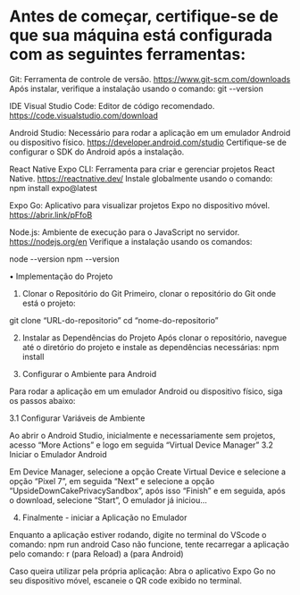 # Antes de começar, certifique-se de que sua máquina está configurada com as seguintes ferramentas:


Git: Ferramenta de controle de versão.
https://www.git-scm.com/downloads
Após instalar, verifique a instalação usando o comando:
git --version


IDE Visual Studio Code: Editor de código recomendado.
https://code.visualstudio.com/download


Android Studio: Necessário para rodar a aplicação em um emulador Android ou dispositivo físico.
https://developer.android.com/studio
Certifique-se de configurar o SDK do Android após a instalação.

React Native Expo CLI: Ferramenta para criar e gerenciar projetos React Native.
https://reactnative.dev/
Instale globalmente usando o comando:
npm install expo@latest

Expo Go: Aplicativo para visualizar projetos Expo no dispositivo móvel.
https://abrir.link/pFfoB

Node.js: Ambiente de execução para o JavaScript no servidor.
https://nodejs.org/en
Verifique a instalação usando os comandos:

node --version
npm --version

•  Implementação do Projeto

1. Clonar o Repositório do Git
Primeiro, clonar o repositório do Git onde está o projeto:

git clone “URL-do-repositorio”
cd “nome-do-repositorio”


2. Instalar as Dependências do Projeto
Após clonar o repositório, navegue até o diretório do projeto e instale as dependências necessárias:
npm install


3. Configurar o Ambiente para Android
   
Para rodar a aplicação em um emulador Android ou dispositivo físico, siga os passos abaixo:


3.1 Configurar Variáveis de Ambiente

Ao abrir o Android Studio, inicialmente e necessariamente sem projetos, acesso “More Actions” e logo em seguida “Virtual Device Manager” 
3.2 Iniciar o Emulador Android

Em Device Manager, selecione a opção Create Virtual Device e selecione a opção “Pixel 7”, em seguida “Next” e selecione a opção “UpsideDownCakePrivacySandbox”, após isso “Finish” e em seguida, após o download, selecione “Start”, O emulador já iniciou…


4. Finalmente - iniciar a Aplicação no Emulador
   
Enquanto a aplicação estiver rodando, digite no terminal do VScode o comando: 
npm run android 
Caso não funcione, tente recarregar a aplicação pelo comando: 
r  (para Reload) 
a (para Android)


Caso queira utilizar pela própria aplicação: 
Abra o aplicativo Expo Go no seu dispositivo móvel, escaneie o QR code exibido no terminal.
